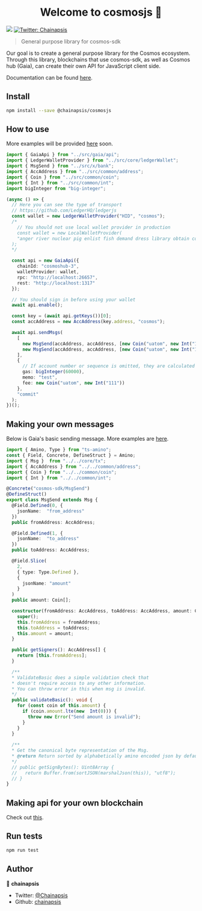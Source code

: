 
<h1  align="center">Welcome to cosmosjs 👋</h1>
<p>
<img  src="https://img.shields.io/badge/version-0.0.1-blue.svg?cacheSeconds=2592000" />
<a  href="https://twitter.com/Chainapsis">
<img  alt="Twitter: Chainapsis"  src="https://img.shields.io/twitter/follow/Chainapsis.svg?style=social"  target="_blank" />
</a>
</p>

> General purpose library for cosmos-sdk

Our goal is to create a general purpose library for the Cosmos ecosystem. Through this library, blockchains that use cosmos-sdk, as well as Cosmos hub (Gaia), can create their own API for JavaScript client side.  

Documentation can be found [here](https://chainapsis.github.io/cosmosjs/).  

## Install
```sh
npm install --save @chainapsis/cosmosjs
```

## How to use
More examples will be provided [here](https://github.com/chainapsis/cosmosjs/tree/master/example) soon.
```ts
import { GaiaApi } from "../src/gaia/api";
import { LedgerWalletProvider } from "../src/core/ledgerWallet";
import { MsgSend } from "../src/x/bank";
import { AccAddress } from "../src/common/address";
import { Coin } from "../src/common/coin";
import { Int } from "../src/common/int";
import bigInteger from "big-integer";

(async () => {
  // Here you can see the type of transport
  // https://github.com/LedgerHQ/ledgerjs
  const wallet = new LedgerWalletProvider("HID", "cosmos");
  /*
    // You should not use local wallet provider in production
    const wallet = new LocalWalletProvider(
    "anger river nuclear pig enlist fish demand dress library obtain concert nasty wolf episode ring bargain rely off vibrant iron cram witness extra enforce"
  );
  */

  const api = new GaiaApi({
    chainId: "cosmoshub-3",
    walletProvider: wallet,
    rpc: "http://localhost:26657",
    rest: "http://localhost:1317"
  });

  // You should sign in before using your wallet
  await api.enable();

  const key = (await api.getKeys())[0];
  const accAddress = new AccAddress(key.address, "cosmos");

  await api.sendMsgs(
    [
      new MsgSend(accAddress, accAddress, [new Coin("uatom", new Int("1"))]),
      new MsgSend(accAddress, accAddress, [new Coin("uatom", new Int("1"))])
    ],
    {
      // If account number or sequence is omitted, they are calculated automatically
      gas: bigInteger(60000),
      memo: "test",
      fee: new Coin("uatom", new Int("111"))
    },
    "commit"
  );
})();
```

## Making your own messages
Below is Gaia's basic sending message.
More examples are [here](https://github.com/chainapsis/cosmosjs/tree/master/src/x).
```ts
import { Amino, Type } from "ts-amino";
const { Field, Concrete, DefineStruct } = Amino;
import { Msg }  from "../../core/tx";
import { AccAddress } from "../../common/address";
import { Coin } from "../../common/coin";
import { Int } from "../../common/int";

@Concrete("cosmos-sdk/MsgSend")
@DefineStruct()
export class MsgSend extends Msg {
  @Field.Defined(0, {
    jsonName:  "from_address"
  })
  public fromAddress: AccAddress;

  @Field.Defined(1, {
    jsonName:  "to_address"
  })
  public toAddress: AccAddress;

  @Field.Slice(
    2,
    { type: Type.Defined },
    {
      jsonName: "amount"
    }
  )
  public amount: Coin[];

  constructor(fromAddress: AccAddress, toAddress: AccAddress, amount: Coin[]) {
    super();
    this.fromAddress = fromAddress;
    this.toAddress = toAddress;
    this.amount = amount;
  }

  public getSigners(): AccAddress[] {
    return [this.fromAddress];
  }

  /**
  * ValidateBasic does a simple validation check that
  * doesn't require access to any other information.
  * You can throw error in this when msg is invalid.
  */
  public validateBasic(): void {
    for (const coin of this.amount) {
      if (coin.amount.lte(new  Int(0))) {
        throw new Error("Send amount is invalid");
      }
    }
  }
  
  /**
  * Get the canonical byte representation of the Msg.
  * @return Return sorted by alphabetically amino encoded json by default.
  */
  // public getSignBytes(): Uint8Array {
  //   return Buffer.from(sortJSON(marshalJson(this)), "utf8");
  // }
}
```

## Making api for your own blockchain
Check out [this](https://github.com/chainapsis/cosmosjs/tree/master/src/gaia).

## Run tests
```sh
npm run test
```

## Author
👤 **chainapsis**
* Twitter: [@Chainapsis](https://twitter.com/chainapsis)
* Github: [chainapsis](https://github.com/chainapsis)
